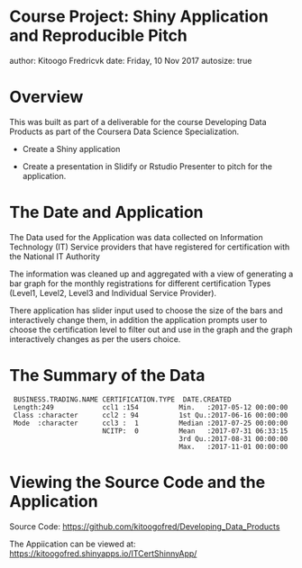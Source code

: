 Course Project: Shiny Application and Reproducible Pitch
========================================================
author: Kitoogo Fredricvk
date:   Friday, 10 Nov 2017
autosize: true

Overview
========================================================
This was built as part of a deliverable for the course Developing Data Products as part of the Coursera Data Science Specialization.

- Create a Shiny application 

- Create a presentation in Slidify or Rstudio Presenter to pitch for the application.

The Date and Application 
========================================================
The Data used for the Application was data collected on Information Technology (IT)
Service providers that have registered for certification with the National IT Authority

The information was cleaned up and aggregated with a view of generating a bar graph for the 
monthly registrations for different certification Types (Level1, Level2, Level3 and Individual Service Provider).

There application has slider input used to choose the size of the bars and interactively change them, in addition the application prompts user to choose the certification level to filter out and use in the graph and the graph interactively changes as per the users choice.

The Summary of the Data
========================================================

```
 BUSINESS.TRADING.NAME CERTIFICATION.TYPE  DATE.CREATED                
 Length:249            ccl1 :154          Min.   :2017-05-12 00:00:00  
 Class :character      ccl2 : 94          1st Qu.:2017-06-16 00:00:00  
 Mode  :character      ccl3 :  1          Median :2017-07-25 00:00:00  
                       NCITP:  0          Mean   :2017-07-31 06:33:15  
                                          3rd Qu.:2017-08-31 00:00:00  
                                          Max.   :2017-11-01 00:00:00  
```

Viewing the Source Code and the Application
========================================================
Source Code: https://github.com/kitoogofred/Developing_Data_Products

The Appiication can be viewed at: https://kitoogofred.shinyapps.io/ITCertShinnyApp/
